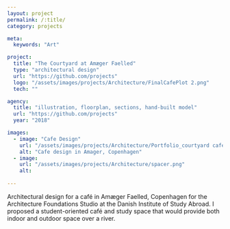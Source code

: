 ```yaml
---
layout: project
permalink: /:title/
category: projects

meta:
  keywords: "Art"

project:
  title: "The Courtyard at Amæger Faelled"
  type: "architectural design"
  url: "https://github.com/projects"
  logo: "/assets/images/projects/Architecture/FinalCafePlot 2.png"
  tech: ""

agency:
  title: "illustration, floorplan, sections, hand-built model"
  url: "https://github.com/projects"
  year: "2018"

images:
  - image: "Cafe Design"
    url: "/assets/images/projects/Architecture/Portfolio_courtyard cafe.png"
    alt: "Cafe design in Amager, Copenhagen"
  - image:
    url: "/assets/images/projects/Architecture/spacer.png"
    alt:   
    
---
```

<p>Architectural design for a café in Amæger Faelled, Copenhagen for the Architecture Foundations Studio at the Danish Institute of Study Abroad. I proposed a student-oriented café and study space that would provide both indoor and outdoor space over a river.</p>
